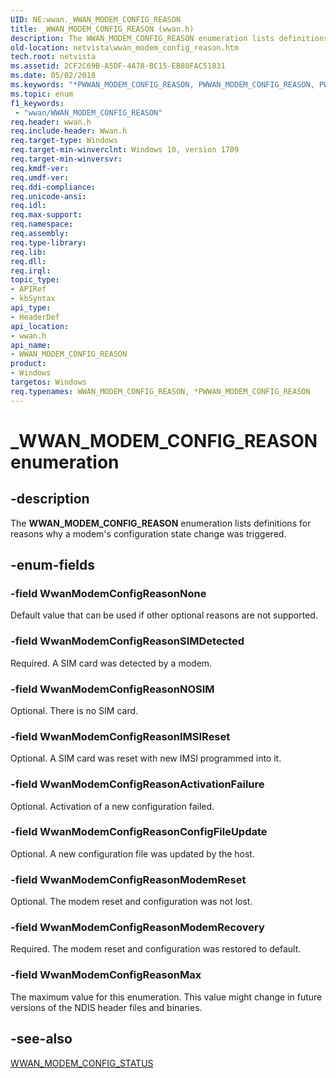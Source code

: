 ```yaml
---
UID: NE:wwan._WWAN_MODEM_CONFIG_REASON
title: _WWAN_MODEM_CONFIG_REASON (wwan.h)
description: The WWAN_MODEM_CONFIG_REASON enumeration lists definitions for reasons why a modem's configuration state change was triggered.
old-location: netvista\wwan_modem_config_reason.htm
tech.root: netvista
ms.assetid: 2CF2C69B-A5DF-4A78-BC15-EB80FAC51831
ms.date: 05/02/2018
ms.keywords: "*PWWAN_MODEM_CONFIG_REASON, PWWAN_MODEM_CONFIG_REASON, PWWAN_MODEM_CONFIG_REASON enumeration pointer [Network Drivers Starting with Windows Vista], WWAN_MODEM_CONFIG_REASON, WWAN_MODEM_CONFIG_REASON enumeration [Network Drivers Starting with Windows Vista], WwanModemConfigReasonActivationFailure, WwanModemConfigReasonConfigFileUpdate, WwanModemConfigReasonIMSIReset, WwanModemConfigReasonMax, WwanModemConfigReasonModemRecovery, WwanModemConfigReasonModemReset, WwanModemConfigReasonNOSIM, WwanModemConfigReasonNone, WwanModemConfigReasonSIMDetected, WwanModemConfigReasonSIMRemoved, _WWAN_MODEM_CONFIG_REASON, netvista.wwan_modem_config_reason, wwan/PWWAN_MODEM_CONFIG_REASON, wwan/WWAN_MODEM_CONFIG_REASON, wwan/WwanModemConfigReasonActivationFailure, wwan/WwanModemConfigReasonConfigFileUpdate, wwan/WwanModemConfigReasonIMSIReset, wwan/WwanModemConfigReasonMax, wwan/WwanModemConfigReasonModemRecovery, wwan/WwanModemConfigReasonModemReset, wwan/WwanModemConfigReasonNOSIM, wwan/WwanModemConfigReasonNone, wwan/WwanModemConfigReasonSIMDetected, wwan/WwanModemConfigReasonSIMRemoved"
ms.topic: enum
f1_keywords:
 - "wwan/WWAN_MODEM_CONFIG_REASON"
req.header: wwan.h
req.include-header: Wwan.h
req.target-type: Windows
req.target-min-winverclnt: Windows 10, version 1709
req.target-min-winversvr: 
req.kmdf-ver: 
req.umdf-ver: 
req.ddi-compliance: 
req.unicode-ansi: 
req.idl: 
req.max-support: 
req.namespace: 
req.assembly: 
req.type-library: 
req.lib: 
req.dll: 
req.irql: 
topic_type:
- APIRef
- kbSyntax
api_type:
- HeaderDef
api_location:
- wwan.h
api_name:
- WWAN_MODEM_CONFIG_REASON
product:
- Windows
targetos: Windows
req.typenames: WWAN_MODEM_CONFIG_REASON, *PWWAN_MODEM_CONFIG_REASON
---
```


# _WWAN_MODEM_CONFIG_REASON enumeration


## -description


The <b>WWAN_MODEM_CONFIG_REASON</b> enumeration lists definitions for reasons why a modem's configuration state change was triggered.


## -enum-fields




### -field WwanModemConfigReasonNone

Default value that can be used if other optional reasons are not supported.


### -field WwanModemConfigReasonSIMDetected

Required. A SIM card was detected by a modem.


### -field WwanModemConfigReasonNOSIM

Optional. There is no SIM card.


### -field WwanModemConfigReasonIMSIReset

Optional. A SIM card was reset with new IMSI programmed into it.


### -field WwanModemConfigReasonActivationFailure

Optional. Activation of a new configuration failed.


### -field WwanModemConfigReasonConfigFileUpdate

Optional. A new configuration file was updated by the host.


### -field WwanModemConfigReasonModemReset

Optional. The modem reset and configuration was not lost.


### -field WwanModemConfigReasonModemRecovery

Required. The modem reset and configuration was restored to default.


### -field WwanModemConfigReasonMax

The maximum value for this enumeration. This value might change in future versions of the NDIS
     header files and binaries.


## -see-also




<a href="https://msdn.microsoft.com/3A13CFBC-DBB4-4BB1-ABA4-AB145AED07AA">WWAN_MODEM_CONFIG_STATUS</a>
 

 


